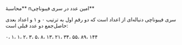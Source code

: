 محاسبهٔ** nامین عدد در سری فیبوناچی**

سری فیبوناچی دنباله‌ای از اعداد است که دو رقمِ اول به ترتیب ۰ و ۱ و اعداد بعدی حاصل‌جمع دو عدد قبلی است:

۰، ۱، ۱، ۲، ۳، ۵، ۸، ۱۳، ۲۱، ۳۴، ۵۵، ۸۹، ۱۴۴
